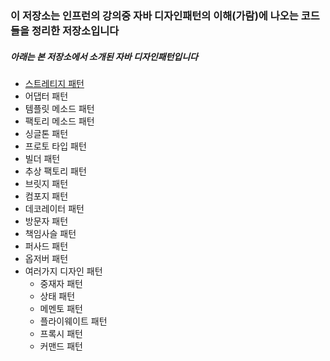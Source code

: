 
### 이 저장소는 인프런의 강의중 자바 디자인패턴의 이해(가람)에 나오는 코드들을 정리한 저장소입니다

##### 아래는 본 저장소에서 소개된 자바 디자인패턴입니다

+ [스트레티지 패턴](https://geunyang93.tistory.com/7)
+ 어댑터 패턴
+ 템플릿 메소드 패턴
+ 팩토리 메소드 패턴
+ 싱글톤 패턴
+ 프로토 타입 패턴
+ 빌더 패턴
+ 추상 팩토리 패턴
+ 브릿지 패턴
+ 컴포지 패턴
+ 데코레이터 패턴
+ 방문자 패턴
+ 책임사슬 패턴
+ 퍼사드 패턴
+ 옵저버 패턴
+ 여러가지 디자인 패턴
  - 중재자 패턴
  - 상태 패턴
  - 메멘토 패턴
  - 플라이웨이트 패턴
  - 프록시 패턴
  - 커맨드 패턴
